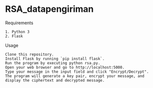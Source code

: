 # RSA_datapengiriman

Requirements

    1. Python 3
    2. Flask

Usage

    Clone this repository.
    Install Flask by running `pip install flask`.
    Run the program by executing python rsa.py.
    Open your web browser and go to http://localhost:5000.
    Type your message in the input field and click "Encrypt/Decrypt".
    The program will generate a key pair, encrypt your message, and display the ciphertext and decrypted message.
